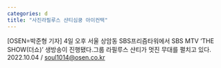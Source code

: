 ```yaml
---
categories: d
title: "사진라필루스 샨티심쿵 아이컨택"
---
```

[OSEN=박준형 기자] 4일 오후 서울 상암동 SBS프리즘타워에서 SBS MTV ‘THE SHOW(더쇼)’ 생방송이 진행됐다.그룹 라필루스 샨티가 멋진 무대를 펼치고 있다. 2022.10.04 / soul1014@osen.co.kr
